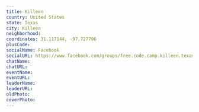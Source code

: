 ```yaml
---
title: Killeen
country: United States
state: Texas
city: Killeen
neighborhood: 
coordinates: 31.117144, -97.727796
plusCode:
socialName: Facebook
socialURL: https://www.facebook.com/groups/free.code.camp.killeen.texas
chatName:
chatURL:
eventName:
eventURL:
leaderName:
leaderURL:
oldPhoto: 
coverPhoto:
---
```

